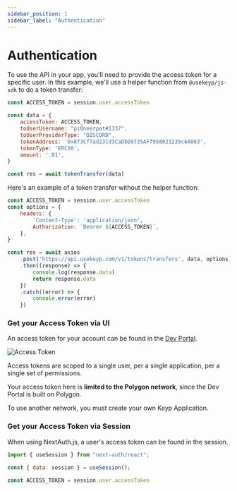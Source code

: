```yaml
---
sidebar_position: 1
sidebar_label: "Authentication"
---
```


# Authentication

To use the API in your app, you'll need to provide the access token for a specific user. In this example, 
we'll use a helper function from `@usekeyp/js-sdk` to do a token transfer:

```js
const ACCESS_TOKEN = session.user.accessToken

const data = {
    accessToken: ACCESS_TOKEN,
    toUserUsername: "pi0neerpat#1337",
    toUserProviderType: "DISCORD",
    tokenAddress: '0x8f3Cf7ad23Cd3CaDbD9735AFf958023239c6A063',
    tokenType: 'ERC20',
    amount: '.01',
}

const res = await tokenTransfer(data)
```

Here's an example of a token transfer without the helper function:

```js
const ACCESS_TOKEN = session.user.accessToken
const options = {
    headers: {
        'Content-Type': 'application/json',
        Authorization: `Bearer ${ACCESS_TOKEN}`,
    },
}

const res = await axios
    .post('https://api.usekeyp.com/v1/tokens/transfers', data, options)
    .then((response) => {
        console.log(response.data)
        return response.data
    })
    .catch((error) => {
        console.error(error)
    })
```

### Get your Access Token via UI

An access token for your account can be found in the [Dev Portal](https://dev.UseKeyp.com). 

![Access Token](/img/dev-portal-access-token.png)

Access tokens are scoped to a single user, per a single application, per a single set of permissions.

Your access token here is **limited to the Polygon network**, since the Dev Portal is built on Polygon.

To use another network, you must create your own Keyp Application.

### Get your Access Token via Session

When using NextAuth.js, a user's access token can be found in the session.

```js
import { useSession } from "next-auth/react";

const { data: session } = useSession();

const ACCESS_TOKEN = session.user.accessToken
```